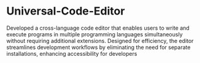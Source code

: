 # Universal-Code-Editor
Developed a cross-language code editor that enables users to write and execute programs in multiple programming languages simultaneously without requiring additional extensions. Designed for efficiency, the editor streamlines development workflows by eliminating the need for separate installations, enhancing accessibility for developers
